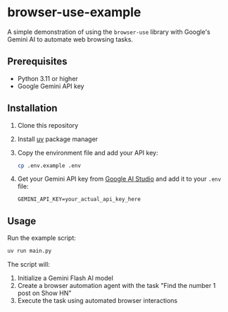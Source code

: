 
# browser-use-example

A simple demonstration of using the `browser-use` library with Google's Gemini AI to automate web browsing tasks.

## Prerequisites

- Python 3.11 or higher
- Google Gemini API key

## Installation

1. Clone this repository
2. Install [uv](https://github.com/astral-sh/uv) package manager
3. Copy the environment file and add your API key:
   ```bash
   cp .env.example .env
   ```

4. Get your Gemini API key from [Google AI Studio](https://aistudio.google.com/app/api-keys) and add it to your `.env` file:
   ```
   GEMINI_API_KEY=your_actual_api_key_here
   ```

## Usage

Run the example script:

```bash
uv run main.py
```

The script will:
1. Initialize a Gemini Flash AI model
2. Create a browser automation agent with the task "Find the number 1 post on Show HN"
3. Execute the task using automated browser interactions
